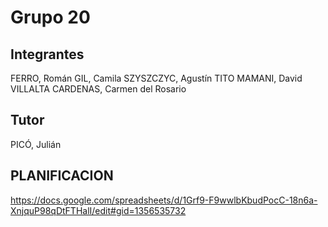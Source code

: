 # Grupo 20

## Integrantes
FERRO, Román
GIL, Camila
SZYSZCZYC, Agustín
TITO MAMANI, David
VILLALTA CARDENAS, Carmen del Rosario

## Tutor
PICÓ, Julián

## PLANIFICACION 
https://docs.google.com/spreadsheets/d/1Grf9-F9wwlbKbudPocC-18n6a-XnjquP98qDtFTHalI/edit#gid=1356535732
